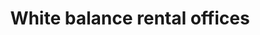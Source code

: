 ---
title: "White balance rental offices"
url: /karachi/white-balance-rental-offices/
shop: Großhandel
---